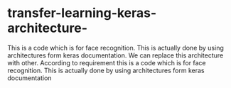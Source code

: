 # transfer-learning-keras-architecture-
This is a code which is for face recognition. This is actually done by using architectures form keras documentation. We can replace this architecture with other. According to requirement  this is a code which is for face recognition. This is actually done by using architectures form keras documentation   
